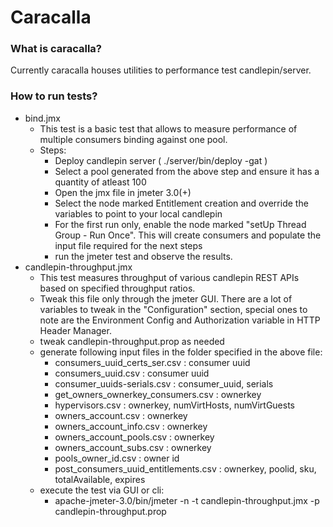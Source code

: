 # Caracalla


### What is caracalla?
Currently caracalla houses utilities to performance test candlepin/server.

### How to run tests?

 * bind.jmx
   * This test is a basic test that allows to measure performance of multiple consumers binding against one pool.
   * Steps:
     * Deploy candlepin server ( ./server/bin/deploy -gat )
     * Select a pool generated from the above step and ensure it has a quantity of atleast 100
     * Open the jmx file in jmeter 3.0(+)
     * Select the node marked Entitlement creation and override the variables to point to your local candlepin
     * For the first run only, enable the node marked "setUp Thread Group - Run Once". This will create consumers and populate the input file required for the next steps
     * run the jmeter test and observe the results.
 * candlepin-throughput.jmx
   * This test measures throughput of various candlepin REST APIs based on specified throughput ratios.
   * Tweak this file only through the jmeter GUI. There are a lot of variables to tweak in the "Configuration" section, special ones to note are the Environment Config and Authorization variable in HTTP Header Manager.
   * tweak candlepin-throughput.prop as needed
   * generate following input files in the folder specified in the above file:
     * consumers_uuid_certs_ser.csv : consumer uuid
     * consumers_uuid.csv : consumer uuid
     * consumer_uuids-serials.csv : consumer_uuid, serials
     * get_owners_ownerkey_consumers.csv : ownerkey
     * hypervisors.csv : ownerkey, numVirtHosts, numVirtGuests
     * owners_account.csv : ownerkey
     * owners_account_info.csv : ownerkey
     * owners_account_pools.csv : ownerkey
     * owners_account_subs.csv : ownerkey
     * pools_owner_id.csv : owner id
     * post_consumers_uuid_entitlements.csv : ownerkey, poolid, sku, totalAvailable, expires
    * execute the test via GUI or cli:
      * apache-jmeter-3.0/bin/jmeter -n -t candlepin-throughput.jmx  -p candlepin-throughput.prop


